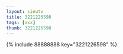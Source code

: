 ```yaml
--- 
layout: sieutv
title: 3221226598
tags: [xxx]
thumb: 3221226598
---
```

{% include 88888888 key="3221226598" %} 
